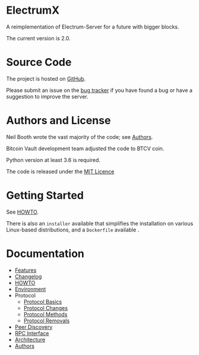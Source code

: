 ElectrumX
=========

A reimplementation of Electrum-Server for a future with bigger blocks.

The current version is 2.0.

Source Code
===========

The project is hosted on [GitHub](https://github.com/bitcoinvault/electrumx).

Please submit an issue on the [bug tracker](https://github.com/bitcoinvault/electrumx/issues)
if you have found a bug or have a suggestion to improve the server.

Authors and License
===================

Neil Booth wrote the vast majority of the code; see [Authors](docs/authors.md).

Bitcoin Vault development team adjusted the code to BTCV coin.

Python version at least 3.6 is required.

The code is released under the [MIT Licence](https://github.com/bitcoinvault/electrumx/LICENCE)

Getting Started
===============

See [HOWTO](docs/HOWTO.md).

There is also an `installer` available that simplifies the
installation on various Linux-based distributions, and a `Dockerfile`
available .

Documentation
=============

 + [Features](docs/features.md)
 + [Changelog](docs/changelog.md)
 + [HOWTO](docs/HOWTO.md)
 + [Environment](docs/environment.md)
 + Protocol
    + [Protocol Basics](docs/protocol-basics.md)
    + [Protocol Changes](docs/protocol-changes.md)
    + [Protocol Methods](docs/protocol-methods.md)
    + [Protocol Removals](docs/protocol-removed.md)
 + [Peer Discovery](docs/peer_discovery.md)
 + [RPC Interface](docs/rpc-interface.md)
 + [Architecture](docs/architecture.md)
 + [Authors](docs/authors.md)

